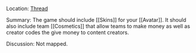 Location: [Thread]()

Summary:
The game should include [[Skins]] for your [[Avatar]]. It should also include team [[Cosmetics]] that allow teams to make money as well as creator codes the give money to content creators. 

Discussion:
Not mapped.